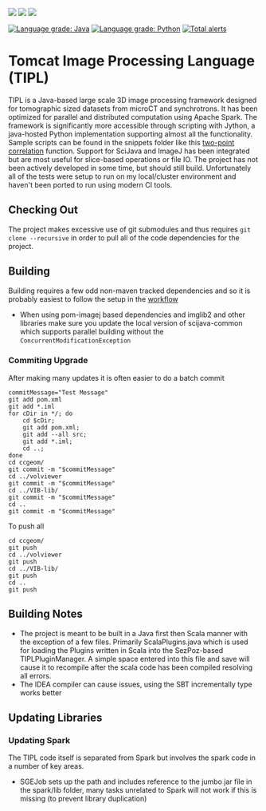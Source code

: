 ![](https://github.com/kmader/TIPL/workflows/core/badge.svg) ![](https://github.com/kmader/TIPL/workflows/package/badge.svg) ![](https://github.com/kmader/TIPL/workflows/test/badge.svg)

[![Language grade: Java](https://img.shields.io/lgtm/grade/java/g/kmader/TIPL.svg?logo=lgtm&logoWidth=18)](https://lgtm.com/projects/g/kmader/TIPL/context:java)
[![Language grade: Python](https://img.shields.io/lgtm/grade/python/g/kmader/TIPL.svg?logo=lgtm&logoWidth=18)](https://lgtm.com/projects/g/kmader/TIPL/context:python)
[![Total alerts](https://img.shields.io/lgtm/alerts/g/kmader/TIPL.svg?logo=lgtm&logoWidth=18)](https://lgtm.com/projects/g/kmader/TIPL/alerts/)

# Tomcat Image Processing Language (TIPL)
TIPL is a Java-based large scale 3D image processing framework designed for tomographic sized datasets from microCT and synchrotrons. It has been optimized for parallel and distributed computation using Apache Spark. The framework is significantly more accessible through scripting with Jython, a java-hosted Python implementation supporting almost all the functionality. Sample scripts can be found in the snippets folder like this [two-point correlation](https://github.com/kmader/TIPL/blob/maven/snippets/Python/twopoint.py) function. Support for SciJava and ImageJ has been integrated but are most useful for slice-based operations or file IO. The project has not been actively developed in some time, but should still build. Unfortunately all of the tests were setup to run on my local/cluster environment and haven't been ported to run using modern CI tools.

## Checking Out
The project makes excessive use of git submodules and thus requires `git clone --recursive` in order to pull all of the code dependencies for the project. 

## Building

Building requires a few odd non-maven tracked dependencies and so it is probably easiest to follow the setup in the [workflow](https://github.com/kmader/TIPL/blob/maven/.github/workflows/package.yml)
- When using pom-imagej based dependencies and imglib2 and other libraries make sure you update the local version of scijava-common which supports parallel building without the `ConcurrentModificationException`

### Commiting Upgrade
After making many updates it is often easier to do a batch commit
```
commitMessage="Test Message"
git add pom.xml
git add *.iml
for cDir in */; do 
    cd $cDir; 
    git add pom.xml; 
    git add --all src; 
    git add *.iml; 
    cd ..; 
done
cd ccgeom/
git commit -m "$commitMessage"
cd ../volviewer
git commit -m "$commitMessage"
cd ../VIB-lib/
git commit -m "$commitMessage"
cd ..
git commit -m "$commitMessage"
```

To push all

```
cd ccgeom/
git push
cd ../volviewer
git push
cd ../VIB-lib/
git push
cd ..
git push
```
## Building Notes
- The project is meant to be built in a Java first then Scala manner with the exception of a few files. Primarily ScalaPlugins.java which is used for loading the Plugins written in Scala into the SezPoz-based TIPLPluginManager. A simple space entered into this file and save will cause it to recompile after the scala code has been compiled resolving all errors.
- The IDEA compiler can cause issues, using the SBT incrementally type works better
## Updating Libraries
### Updating Spark
The TIPL code itself is separated from Spark but involves the spark code in a number of key areas. 
- SGEJob sets up the path and includes reference to the jumbo jar file in the spark/lib folder, many tasks unrelated to Spark will not work if this is missing (to prevent library duplication)
